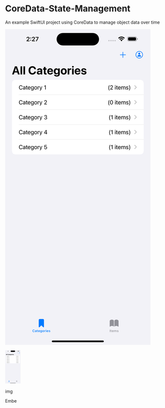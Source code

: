 # CoreData-State-Management
An example SwiftUI project using CoreData to manage object data over time



![Screenshot 1](PreviewResources/Screenshot1.png)


<img src="PreviewResources/Screenshot1.png" width="50">


img

Embe
